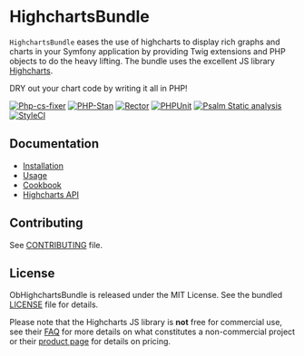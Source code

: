 # HighchartsBundle

`HighchartsBundle` eases the use of highcharts to display rich graphs and charts in your Symfony application by
providing Twig extensions and PHP objects to do the heavy lifting. The bundle uses the excellent JS library
[Highcharts](https://www.highcharts.com). 

DRY out your chart code by writing it all in PHP!

[![Php-cs-fixer](https://github.com/laurentmuller/ObHighchartsBundle/actions/workflows/php-cs-fixer.yaml/badge.svg)](https://github.com/laurentmuller/ObHighchartsBundle/actions/workflows/php-cs-fixer.yaml)
[![PHP-Stan](https://github.com/laurentmuller/ObHighchartsBundle/actions/workflows/php-stan.yaml/badge.svg)](https://github.com/laurentmuller/ObHighchartsBundle/actions/workflows/php-stan.yaml)
[![Rector](https://github.com/laurentmuller/ObHighchartsBundle/actions/workflows/rector.yaml/badge.svg)](https://github.com/laurentmuller/ObHighchartsBundle/actions/workflows/rector.yaml/badge.svg)
[![PHPUnit](https://github.com/laurentmuller/ObHighchartsBundle/actions/workflows/php-unit.yaml/badge.svg)](https://github.com/laurentmuller/ObHighchartsBundle/actions/workflows/php-unit.yaml)
[![Psalm Static analysis](https://github.com/laurentmuller/ObHighchartsBundle/actions/workflows/psalm.yaml/badge.svg)](https://github.com/laurentmuller/ObHighchartsBundle/actions/workflows/psalm.yaml)
[![StyleCI](https://github.styleci.io/repos/472412531/shield?branch=master)](https://github.styleci.io/repos/472412531?branch=master)

## Documentation

* [Installation](resources/doc/installation.md)
* [Usage](resources/doc/usage.md)
* [Cookbook](resources/doc/cookbook.md)
* [Highcharts API](http://api.highcharts.com/highcharts)

## Contributing

See [CONTRIBUTING](CONTRIBUTING.md) file.

## License

ObHighchartsBundle is released under the MIT License. See the bundled [LICENSE](LICENSE) file for details.

Please note that the Highcharts JS library is **not** free for commercial use, see their
[FAQ](http://shop.highsoft.com/faq) for more details on what constitutes a non-commercial project or their
[product page](http://shop.highsoft.com/highcharts.html) for details on pricing.
